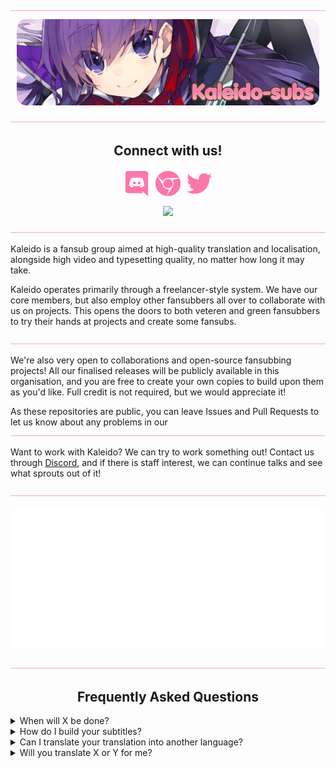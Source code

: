 <!-- TO-DO: Figure out why <styl> tags don't work -->
<img src="../img/misc/hr.png" style="width: auto;">
<p style="text-align: center; margin: 10px;">
    <img src="../img/banners/banner.jpg" style="border-radius: 15px"></img>
</p>
<img src="../img/misc/hr.png" style="width: auto;">

<h2 align="center">Connect with us!</h2>
<div style="text-align: center;">
<a href="https://discord.gg/dk7aadV" target="_blank"><img style="display: inline-block; width: 40px; height: auto; margin: 3px;" src="../img/icons/discord.png" alt="" /></a>
<a href="https://kaleido.kageru.moe/" target="_blank"><img style="display: inline-block; width: 40px; height: auto; margin: 3px;" src="../img/icons/chrome.png" alt=""/></a>
<a href="https://twitter.com/kaleidosubs" target="_blank"><img style="display: inline-block; width: 40px; height: auto; margin: 3px;" src="../img/icons/twitter.png" alt="" /></a>
</div>

<div style="text-align: center;">
<img style="display: inline-block; margin: 10px;" src="https://komarev.com/ghpvc/?username=Kaleido-subs&color=fd76aa&label=Views"><img>
</div>


<img src="../img/misc/hr.png" style="width: auto;">

Kaleido is a fansub group aimed at high-quality translation and localisation, alongside high video and typesetting
quality, no matter how long it may take.

Kaleido operates primarily through a freelancer-style system. We have our core members, but also employ other fansubbers
all over to collaborate with us on projects. This opens the doors to both veteren and green fansubbers to try their
hands at projects and create some fansubs.

<img src="../img/misc/hr.png" style="width: auto;">

We're also very open to collaborations and open-source fansubbing projects! All our finalised releases will be publicly
available in this organisation, and you are free to create your own copies to build upon them as you'd like. Full
credit is not required, but we would appreciate it!

As these repositories are public, you can leave Issues and Pull Requests to let us know about any problems in our
<img src="../img/misc/hr.png" style="width: auto;">

Want to work with Kaleido? We can try to work something out! Contact us through <a href=https://discord.gg/dk7aadV target="_blank">Discord</a>,
and if there is staff interest, we can continue talks and see what sprouts out of it!

<img src="../img/misc/hr.png" style="width: auto;">

<p align="center">
    <img src="https://raw.githubusercontent.com/Kaleido-subs/.github/30687bc48758ec1468d7794723d6dc41c9aa8c86/github-metrics.svg">
</p>

<!--START_SECTION:activity-->

<!-- TODO: Make deschtimes progress visible here? -->

<img src="../img/misc/hr.png" style="width: auto;">

<h2 align="center"> Frequently Asked Questions</h2>

<details><summary>When will X be done?</summary>
<ul>
    <li>
    We are done when we are done, simple as that. If you want specific details on what the hold-up may be, please check our main website for the Deschtimes feed, or feel free to ask in our Discord server (and if you have the relevant expertise, please do not hesitate to help out).
    </li>
</ul>
</details>

<details><summary>How do I build your subtitles?</summary>
<ul>
    <li>
    We use a tool called <a href=https://github.com/Myaamori/SubKt target="_blank">SubKt</a> to build all our subtitle scripts. You can build the subtitles by running `./gradlew merge.01` (or other episodes). For muxing, you must make sure the name of the encode you'd like to mux with matches the "premux" property of the project (check `sub.properties`), and then run `./gradlew mux.01`. For further questions, please check out the official <a href="https://github.com/Myaamori/SubKt/tree/master/docs" target="_blank">SubKt documentation</a>.
    </li>
</ul>
</details>

<details><summary>Can I translate your translation into another language?</summary>
<ul>
    <li>
    By all means, please do! Credit would be much appreciated if you make use of our subtitles. You may also want to make sure to update the `sub.properties` before you start building your subtitles.
    </li>
</ul>
</details>

<details><summary>Will you translate X or Y for me?</summary>
<ul>
    <li>
    We do not currently accept specific subbing requests. If you're interested in doing it as a project, we may consider doing it if there's staff interest and you already have some staff of your own.
    </li>
</ul>
</details>
